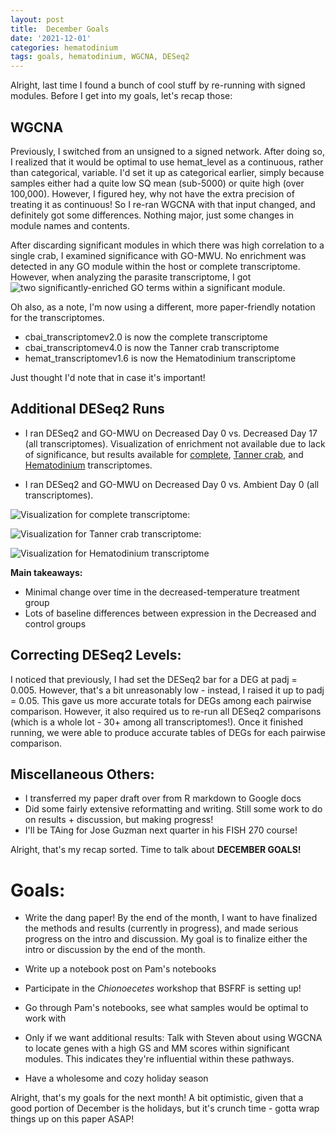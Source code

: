 ```yaml
---
layout: post
title:  December Goals
date: '2021-12-01'
categories: hematodinium
tags: goals, hematodinium, WGCNA, DESeq2
---
```


Alright, last time I found a bunch of cool stuff by re-running with signed modules. Before I get into my goals, let's recap those:

## WGCNA

Previously, I switched from an unsigned to a signed network. After doing so, I realized that it would be optimal to use hemat_level as a continuous, rather than categorical, variable. I'd set it up as categorical earlier, simply because samples either had a quite low SQ mean (sub-5000) or quite high (over 100,000). However, I figured hey, why not have the extra precision of treating it as continuous! So I re-ran WGCNA with that input changed, and definitely got some differences. Nothing major, just some changes in module names and contents.

After discarding significant modules in which there was high correlation to a single crab, I examined significance with GO-MWU. No enrichment was detected in any GO module within the host or complete transcriptome. However, when analyzing the parasite transcriptome, I got ![two significantly-enriched GO terms](https://github.com/afcoyle/hemat_bairdi_transcriptome/blob/main/graphs/GOMWU_output/WGCNA_modules/hemat_transcriptomev1.6/all_crabs_pink_module.png) within a significant module.

Oh also, as a note, I'm now using a different, more paper-friendly notation for the transcriptomes. 
- cbai_transcriptomev2.0 is now the complete transcriptome
- cbai_transcriptomev4.0 is now the Tanner crab transcriptome
- hemat_transcriptomev1.6 is now the Hematodinium transcriptome

Just thought I'd note that in case it's important!

## Additional DESeq2 Runs
- I ran DESeq2 and GO-MWU on Decreased Day 0 vs. Decreased Day 17 (all transcriptomes). Visualization of enrichment not available due to lack of significance, but results available for [complete](https://github.com/afcoyle/hemat_bairdi_transcriptome/tree/main/output/GO-MWU_output/cbai_transcriptomev2.0/low0_vs_low17_indiv/MWU_BP_cbai2.0_low0_vs_low17_indiv_l2FC.csv), [Tanner crab](https://github.com/afcoyle/hemat_bairdi_transcriptome/blob/main/output/GO-MWU_output/cbai_transcriptomev4.0/low0_vs_low17_indiv/MWU_BP_cbai4.0_low0_vs_low17_indiv_l2FC.csv), and [Hematodinium](https://github.com/afcoyle/hemat_bairdi_transcriptome/blob/main/output/GO-MWU_output/hemat_transcriptomev1.6/low0_vs_low17_indiv/MWU_BP_hemat1.6_low0_vs_low17_indiv_l2FC.csv) transcriptomes.

- I ran DESeq2 and GO-MWU on Decreased Day 0 vs. Ambient Day 0 (all transcriptomes). 

![Visualization for complete transcriptome:](https://raw.githubusercontent.com/afcoyle/hemat_bairdi_transcriptome/main/graphs/GOMWU_output/cbai_transcriptomev2.0/low0_vs_amb0_indiv.png)

![Visualization for Tanner crab transcriptome:](https://raw.githubusercontent.com/afcoyle/hemat_bairdi_transcriptome/main/graphs/GOMWU_output/cbai_transcriptomev4.0/low0_vs_amb0_indiv.png)

![Visualization for Hematodinium transcriptome](https://raw.githubusercontent.com/afcoyle/hemat_bairdi_transcriptome/main/graphs/GOMWU_output/hemat_transcriptomev1.6/low0_vs_amb0_indiv.png)

**Main takeaways:**
- Minimal change over time in the decreased-temperature treatment group
- Lots of baseline differences between expression in the Decreased and control groups

## Correcting DESeq2 Levels:

I noticed that previously, I had set the DESeq2 bar for a DEG at padj = 0.005. However, that's a bit unreasonably low - instead, I raised it up to padj = 0.05. This gave us more accurate totals for DEGs among each pairwise comparison. However, it also required us to re-run all DESeq2 comparisons (which is a whole lot - 30+ among all transcriptomes!). Once it finished running, we were able to produce accurate tables of DEGs for each pairwise comparison.

## Miscellaneous Others:

- I transferred my paper draft over from R markdown to Google docs
- Did some fairly extensive reformatting and writing. Still some work to do on results + discussion, but making progress!
- I'll be TAing for Jose Guzman next quarter in his FISH 270 course!

Alright, that's my recap sorted. Time to talk about **DECEMBER GOALS!**

# Goals:
- Write the dang paper! By the end of the month, I want to have finalized the methods and results (currently in progress), and made serious progress on the intro and discussion. My goal is to finalize either the intro or discussion by the end of the month.

- Write up a notebook post on Pam's notebooks

- Participate in the _Chionoecetes_ workshop that BSFRF is setting up!

- Go through Pam's notebooks, see what samples would be optimal to work with

- Only if we want additional results: Talk with Steven about using WGCNA to locate genes with a high GS and MM scores within significant modules. This indicates they're influential within these pathways.

- Have a wholesome and cozy holiday season

Alright, that's my goals for the next month! A bit optimistic, given that a good portion of December is the holidays, but it's crunch time - gotta wrap things up on this paper ASAP!
